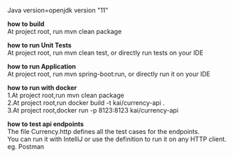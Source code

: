 Java version=openjdk version "11"

**how to build**<br>
At project root, run mvn clean package

**how to run Unit Tests**<br>
At project root, run mvn clean test, or directly run tests on your IDE

**how to run Application**<br>
At project root, run mvn spring-boot:run, or directly run it on your IDE

**how to run with docker**<br>
1.At project root,run mvn clean package<br>
2.At project root,run docker build -t kai/currency-api . <br>
3.At project root,docker run -p 8123:8123 kai/currency-api

**how to test api endpoints**<br>
The file Currency.http defines all the test cases for the endpoints.<br>
You can run it with IntelliJ or use the definition to run it on any HTTP client. eg. Postman